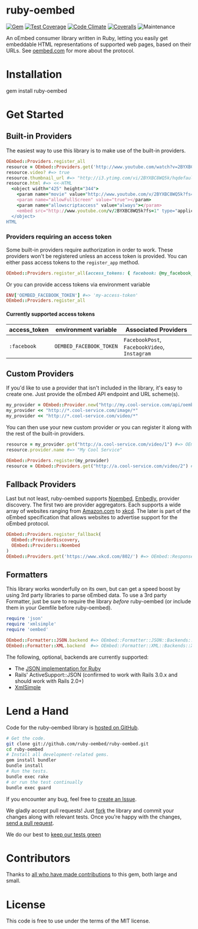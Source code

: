 # ruby-oembed

[![Gem](https://img.shields.io/gem/v/ruby-oembed.svg)](https://rubygems.org/gems/ruby-oembed)
[![Test Coverage](https://github.com/ruby-oembed/ruby-oembed/actions/workflows/ruby.yml/badge.svg)](https://github.com/ruby-oembed/ruby-oembed/actions/workflows/ruby.yml)
[![Code Climate](https://img.shields.io/codeclimate/maintainability/ruby-oembed/ruby-oembed.svg)](https://codeclimate.com/github/ruby-oembed/ruby-oembed)
[![Coveralls](https://coveralls.io/repos/github/ruby-oembed/ruby-oembed/badge.svg?branch=coveralls)](https://coveralls.io/github/ruby-oembed/ruby-oembed?branch=coveralls)
![Maintenance](https://img.shields.io/maintenance/yes/2024.svg)


An oEmbed consumer library written in Ruby, letting you easily get embeddable HTML representations of supported web pages, based on their URLs. See [oembed.com](http://oembed.com) for more about the protocol.

# Installation

  gem install ruby-oembed

# Get Started

## Built-in Providers

The easiest way to use this library is to make use of the built-in providers.

```ruby
OEmbed::Providers.register_all
resource = OEmbed::Providers.get('http://www.youtube.com/watch?v=2BYXBC8WQ5k')
resource.video? #=> true
resource.thumbnail_url #=> "http://i3.ytimg.com/vi/2BYXBC8WQ5k/hqdefault.jpg"
resource.html #=> <<-HTML
  <object width="425" height="344">
    <param name="movie" value="http://www.youtube.com/v/2BYXBC8WQ5k?fs=1"></param>
    <param name="allowFullScreen" value="true"></param>
    <param name="allowscriptaccess" value="always"></param>
    <embed src="http://www.youtube.com/v/2BYXBC8WQ5k?fs=1" type="application/x-shockwave-flash" width="425" height="344" allowscriptaccess="always" allowfullscreen="true"></embed>
  </object>
HTML
```

### Providers requiring an access token

Some built-in providers require authorization in order to work. These providers won't be registered unless an access token is provided. You can either pass access tokens to the `register_app` method.

```ruby
OEmbed::Providers.register_all(access_tokens: { facebook: @my_facebook_token })
```

Or you can provide access tokens via environment variable
```ruby
ENV['OEMBED_FACEBOOK_TOKEN'] #=> 'my-access-token'
OEmbed::Providers.register_all
```

#### Currently supported access tokens

| access_token | environment variable    | Associated Providers |
|--------------|-------------------------|----------------------|
| `:facebook`  | `OEMBED_FACEBOOK_TOKEN` | `FacebookPost`, `FacebookVideo`, `Instagram` |

## Custom Providers

If you'd like to use a provider that isn't included in the library, it's easy to create one. Just provide the oEmbed API endpoint and URL scheme(s).

```ruby
my_provider = OEmbed::Provider.new("http://my.cool-service.com/api/oembed_endpoint.{format}")
my_provider << "http://*.cool-service.com/image/*"
my_provider << "http://*.cool-service.com/video/*"
```

You can then use your new custom provider *or* you can register it along with the rest of the built-in providers.

```ruby
resource = my_provider.get("http://a.cool-service.com/video/1") #=> OEmbed::Response
resource.provider.name #=> "My Cool Service"

OEmbed::Providers.register(my_provider)
resource = OEmbed::Providers.get("http://a.cool-service.com/video/2") #=> OEmbed::Response
```

## Fallback Providers

Last but not least, ruby-oembed supports [Noembed](https://noembed.com/), [Embedly](http://embed.ly), provider discovery. The first two are provider aggregators. Each supports a wide array of websites ranging from [Amazon.com](http://www.amazon.com) to [xkcd](http://www.xkcd.com). The later is part of the oEmbed specification that allows websites to advertise support for the oEmbed protocol.

```ruby
OEmbed::Providers.register_fallback(
  OEmbed::ProviderDiscovery,
  OEmbed::Providers::Noembed
)
OEmbed::Providers.get('https://www.xkcd.com/802/') #=> OEmbed::Response
```

## Formatters

This library works wonderfully on its own, but can get a speed boost by using 3rd party libraries to parse oEmbed data. To use a 3rd party Formatter, just be sure to require the library _before_ ruby-oembed (or include them in your Gemfile before ruby-oembed).

```ruby
require 'json'
require 'xmlsimple'
require 'oembed'

OEmbed::Formatter::JSON.backend #=> OEmbed::Formatter::JSON::Backends::JSONGem
OEmbed::Formatter::XML.backend  #=> OEmbed::Formatter::XML::Backends::XmlSimple
```

The following, optional, backends are currently supported:
* The [JSON implementation for Ruby](http://flori.github.com/json/)
* Rails' ActiveSupport::JSON (confirmed to work with Rails 3.0.x and should work with Rails 2.0+)
* [XmlSimple](http://xml-simple.rubyforge.org/)

# Lend a Hand

Code for the ruby-oembed library is [hosted on GitHub](https://github.com/ruby-oembed/ruby-oembed).

```bash
# Get the code.
git clone git://github.com/ruby-oembed/ruby-oembed.git
cd ruby-oembed
# Install all development-related gems.
gem install bundler
bundle install
# Run the tests.
bundle exec rake
# or run the test continually
bundle exec guard
```

If you encounter any bug, feel free to [create an Issue](https://github.com/ruby-oembed/ruby-oembed/issues).

We gladly accept pull requests! Just [fork](http://help.github.com/forking/) the library and commit your changes along with relevant tests. Once you're happy with the changes, [send a pull request](http://help.github.com/pull-requests/).

We do our best to [keep our tests green](https://github.com/ruby-oembed/ruby-oembed/actions/workflows/ruby.yml)

# Contributors

Thanks to [all who have made contributions](https://github.com/ruby-oembed/ruby-oembed/contributors) to this gem, both large and small.

# License

This code is free to use under the terms of the MIT license.
